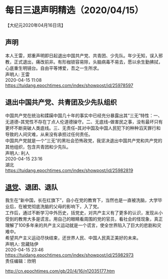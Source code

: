 # 每日三退声明精选（2020/04/15）
  
  
【大纪元2020年04月16日讯】  
## 声明  
本人王雷，郑重声明即日起退出中国共产党、共青团、少先队。年少无知，误入邪教，正式退出，痛改前非。有形枷锁容易除，头脑病毒不易去，愿以余生勤拂拭，心底重生明镜台。自由平等博爱，吾之一生所求。  
声明人: 王雷  
2020-04-15 11:08  
https://tuidang.epochtimes.com/index/showpost/id/25978597  
## 退出中国共产党、共青团及少先队组织  
中国共产党在统治和蹂躏中国几十年的事实中已经充分暴露出其“三无”特性：一、无道德&#8211;其党性不存在丁点人伦道德操守。二、无底线&#8211;做害民之事，没有最坏只有更坏不断突破人类底线。三、无责任&#8211;其对中国及中国人民犯下的种种滔天罪行和导致的人间灾难，从来没有承担过任何责任。  
中国共产党就是一个“三无”的黑社会恐怖政党，我坚决退出中国共产党和共产党的其他组织，包含共青团和少先队。  
声明人: 利人  
2020-04-15 23:16  
湖北  
https://tuidang.epochtimes.com/index/showpost/id/25982819  
## <a href="http://cn.epochtimes.com/gb/tag/%E9%80%80%E5%85%9A.html">退党</a>、退团、退队  
我生在“新中国，长在红旗下”，自小在党的教育下，当然也是一直被洗脑，大学毕业后，在被党彻底洗脑的父母的影响下，入了党。  
工作后，通过不断学习中外历史，括党史，对共产主义有了更多的认识，发现从小受到的教育大多是谎言。用自己的眼睛看周围的党的官员，看社会的怪现象，真正理解了100多年来的共产主义运动就是一个谎言，使全世界陷入了巨大的悲剧和灾难中。  
希望共产主义运动尽快结束，还世界人民、中国人民真正美好的未来。  
声明人: 宫藏陆伊  
2020-04-15 23:46  
https://tuidang.epochtimes.com/index/showpost/id/25982973  
责任编辑：欣明  
  
  
  
http://cn.epochtimes.com/gb/20/4/16/n12035177.htm
